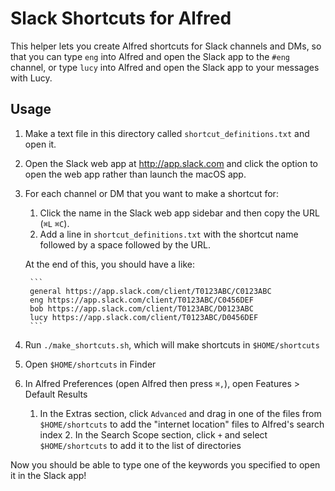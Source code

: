 # Slack Shortcuts for Alfred

This helper lets you create Alfred shortcuts for Slack channels and DMs, so that you can type `eng` into Alfred and open the Slack app to the `#eng` channel, or type `lucy` into Alfred and open the Slack app to your messages with Lucy.

## Usage

1. Make a text file in this directory called `shortcut_definitions.txt` and open it.
2. Open the Slack web app at <http://app.slack.com> and click the option to open the web app rather than launch the macOS app.
3. For each channel or DM that you want to make a shortcut for:

    1. Click the name in the Slack web app sidebar and then copy the URL (`⌘L` `⌘C`).
    2. Add a line in `shortcut_definitions.txt` with the shortcut name followed by a space followed by the URL.

    At the end of this, you should have a like:

		```
		general https://app.slack.com/client/T0123ABC/C0123ABC
		eng https://app.slack.com/client/T0123ABC/C0456DEF
		bob https://app.slack.com/client/T0123ABC/D0123ABC
		lucy https://app.slack.com/client/T0123ABC/D0456DEF
		```

4. Run `./make_shortcuts.sh`, which will make shortcuts in `$HOME/shortcuts`
5. Open `$HOME/shortcuts` in Finder
6. In Alfred Preferences (open Alfred then press `⌘,`), open Features > Default Results
    1. In the Extras section, click `Advanced` and drag in one of the files from `$HOME/shortcuts` to add the "internet location" files to Alfred's search index
		2. In the Search Scope section, click `+` and select `$HOME/shortcuts` to add it to the list of directories

Now you should be able to type one of the keywords you specified to open it in the Slack app!
